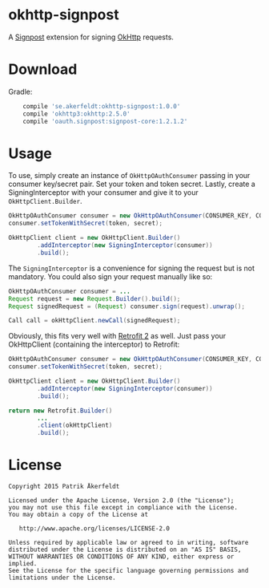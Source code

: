 okhttp-signpost
========

A [Signpost][1] extension for signing [OkHttp][2] requests.

Download
=======
Gradle:
```gradle
    compile 'se.akerfeldt:okhttp-signpost:1.0.0'
    compile 'okhttp3:okhttp:2.5.0'
    compile 'oauth.signpost:signpost-core:1.2.1.2'
```
Usage
=======

To use, simply create an instance of `OkHttpOAuthConsumer` passing in your consumer key/secret pair.
Set your token and token secret. Lastly, create a SigningInterceptor with your consumer and give it to your
`OkHttpClient.Builder`.

```java
OkHttpOAuthConsumer consumer = new OkHttpOAuthConsumer(CONSUMER_KEY, CONSUMER_SECRET);
consumer.setTokenWithSecret(token, secret);

OkHttpClient client = new OkHttpClient.Builder()
        .addInterceptor(new SigningInterceptor(consumer))
        .build();
```

The `SigningInterceptor` is a convenience for signing the request but is not mandatory. You could also sign your request
manually like so:

```java
OkHttpOAuthConsumer consumer = ...
Request request = new Request.Builder().build();
Request signedRequest = (Request) consumer.sign(request).unwrap();

Call call = okHttpClient.newCall(signedRequest);
```

Obviously, this fits very well with [Retrofit 2][3] as well. Just pass your OkHttpClient (containing the interceptor) to
Retrofit:
```java
OkHttpOAuthConsumer consumer = new OkHttpOAuthConsumer(CONSUMER_KEY, CONSUMER_SECRET);
consumer.setTokenWithSecret(token, secret);

OkHttpClient client = new OkHttpClient.Builder()
        .addInterceptor(new SigningInterceptor(consumer))
        .build();

return new Retrofit.Builder()
        ...
        .client(okHttpClient)
        .build();

```

License
=======

    Copyright 2015 Patrik Åkerfeldt

    Licensed under the Apache License, Version 2.0 (the "License");
    you may not use this file except in compliance with the License.
    You may obtain a copy of the License at

       http://www.apache.org/licenses/LICENSE-2.0

    Unless required by applicable law or agreed to in writing, software
    distributed under the License is distributed on an "AS IS" BASIS,
    WITHOUT WARRANTIES OR CONDITIONS OF ANY KIND, either express or implied.
    See the License for the specific language governing permissions and
    limitations under the License.


 [1]: https://github.com/mttkay/signpost
 [2]: https://github.com/square/okhttp
 [3]: https://github.com/square/retrofit
